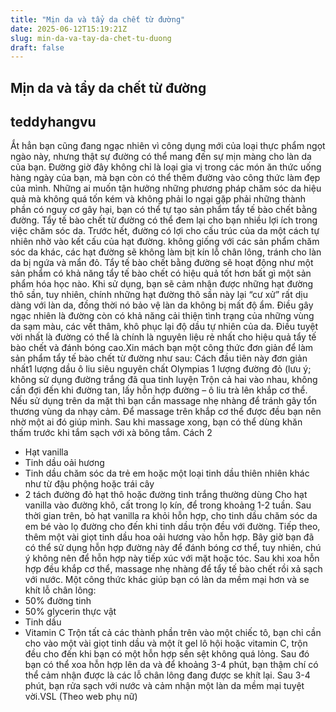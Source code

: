 ```yaml
---
title: "Mịn da và tẩy da chết từ đường"
date: 2025-06-12T15:19:21Z
slug: min-da-va-tay-da-chet-tu-duong
draft: false
---
```


## Mịn da và tẩy da chết từ đường

## teddyhangvu

Ắt hẳn bạn cũng đang ngạc nhiên vì công dụng mới của loại thực phẩm ngọt ngào này, nhưng thật sự đường có thể mang đến sự mịn màng cho làn da của bạn.
Đường giờ đây không chỉ là loại gia vị trong các món ăn thức uống hàng ngày của bạn, mà bạn còn có thể thêm đường vào công thức làm đẹp của mình. Những ai muốn tận hưởng những phương pháp chăm sóc da hiệu quả mà không quá tốn kém và không phải lo ngại gặp phải những thành phần có nguy cơ gây hại, bạn có thể tự tạo sản phẩm tẩy tế bào chết bằng đường.
Tẩy tế bào chết từ đường có thể đem lại cho bạn nhiều lợi ích trong việc chăm sóc da. Trước hết, đường có lợi cho cấu trúc của da một cách tự nhiên nhờ vào kết cấu của hạt đường. không giống với các sản phẩm chăm sóc da khác, các hạt đường sẽ không làm bịt kín lỗ chân lông, tránh cho làn da bị ngứa và mẩn đỏ. Tẩy tế bào chết bằng đường sẽ hoạt động như một sản phẩm có khả năng tẩy tế bào chết có hiệu quả tốt hơn bất gì một sản phẩm hóa học nào. Khi sử dụng, bạn sẽ cảm nhận được những hạt đường thô sần, tuy nhiên, chính những hạt đường thô sần này lại “cư xử” rất dịu dàng với làn da, đồng thời nó bảo vệ làn da không bị mất độ ẩm. Điều gây ngạc nhiên là đường còn có khả năng cải thiện tình trạng của những vùng da sạm màu, các vết thâm, khô phục lại độ dầu tự nhiên của da. Điều tuyệt vời nhất là đường có thể là chính là nguyên liệu rẻ nhất cho hiệu quả tẩy tế bào chết và đánh bóng cao.Xin mách bạn một công thức đơn giản để làm sản phẩm tẩy tế bào chết từ đường như sau:
Cách đầu tiên này đơn giản nhất1 lượng dầu ô liu siêu nguyên chất Olympias
1 lượng đường đỏ (lưu ý; không sử dụng đường trắng đã qua tinh luyện
Trộn cả hai vào nhau, không cần đợi đến khi đường tan, lấy hỗn hợp đường – ô liu trà lên khắp cơ thể. Nếu sử dụng trên da mặt thì bạn cần massage nhẹ nhàng để tránh gây tổn thương vùng da nhạy cảm. Để massage trên khắp cơ thể được đều bạn nên nhờ một ai đó giúp mình. Sau khi massage xong, bạn có thể dùng khăn thấm trước khi tắm sạch với xà bông tắm.
Cách 2
- Hạt vanilla
- Tinh dầu oải hương
- Tinh dầu chăm sóc da trẻ em hoặc một loại tinh dầu thiên nhiên khác như từ đậu phộng hoặc trái cây
- 2 tách đường đỏ hạt thô hoặc đường tinh trắng thường dùng
Cho hạt vanilla vào đường khô, cất trong lọ kín, để trong khoảng 1-2 tuần. Sau thời gian trên, bỏ hạt vanilla ra khỏi hỗn hợp, cho tinh dầu chăm sóc da em bé vào lọ đường cho đến khi tinh dầu trộn đều với đường. Tiếp theo, thêm một vài giọt tinh dầu hoa oải hương vào hỗn hợp. Bây giờ bạn đã có thể sử dụng hỗn hợp đường này để đánh bóng cơ thể, tuy nhiên, chú ý không nên để hỗn hợp này tiếp xúc với mặt hoặc tóc. Sau khi xoa hỗn hợp đều khắp cơ thể, massage nhẹ nhàng để tẩy tế bào chết rồi xả sạch với nước.
Một công thức khác giúp bạn có làn da mềm mại hơn và se khít lỗ chân lông:
- 50% đường tinh
- 50% glycerin thực vật
- Tinh dầu
- Vitamin C
Trộn tất cả các thành phần trên vào một chiếc tô, bạn chỉ cần cho vào một vài giọt tinh dầu và một ít gel lô hội hoặc vitamin C, trộn đều cho đến khi bạn có một hỗn hợp sền sệt không quá lỏng. Sau đó bạn có thể xoa hỗn hợp lên da và để khoảng 3-4 phút, bạn thậm chí có thể cảm nhận được là các lỗ chân lông đang được se khít lại. Sau 3-4 phút, bạn rửa sạch với nước và cảm nhận một làn da mềm mại tuyệt vời.VSL (Theo web phụ nữ)
